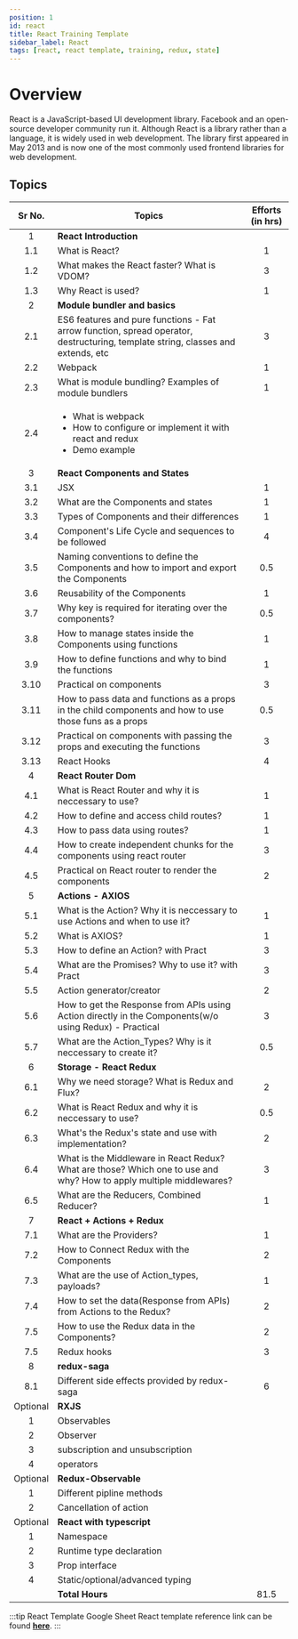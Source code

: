 ```yaml
---
position: 1
id: react
title: React Training Template
sidebar_label: React
tags: [react, react template, training, redux, state]
---
```


# Overview

React is a JavaScript-based UI development library. Facebook and an open-source developer community run it. Although React is a library rather than a language, it is widely used in web development. The library first appeared in May 2013 and is now one of the most commonly used frontend libraries for web development.

## Topics

Sr No. | Topics | Efforts (in hrs)
:-: | --- | :-:
1 | **React Introduction** |
1.1 | What is React? | 1 |
1.2 | What makes the React faster? What is VDOM? | 3 |
1.3 | Why React is used? | 1 |
2 | **Module bundler and basics** |
2.1 | ES6 features and pure functions - Fat arrow function, spread operator, destructuring, template string, classes and extends, etc | 3 |
2.2 | Webpack | 1 |
2.3 | What is module bundling? Examples of module bundlers | 1 | 
2.4 | <ul><li>What is webpack</li><li>How to configure or implement it with react  and redux</li><li>Demo example</li></ul> |
3 | **React Components and States** |
3.1 | JSX | 1 |
3.2 | What are the Components and states | 1 |
3.3 | Types of Components and their differences | 1 |
3.4 | Component's Life Cycle and sequences to be followed | 4 |
3.5 | Naming conventions to define the Components and how to import and export the Components  | 0.5 |
3.6 | Reusability of the Components | 1 |
3.7 | Why key is required for iterating over the components? | 0.5 |
3.8 | How to manage states inside the Components using functions | 1 |
3.9 | How to define functions and why to bind the functions | 1 |
3.10 | Practical on components | 3 |
3.11 | How to pass data and functions as a props in the child components and how to use those funs as a props | 0.5 |
3.12 | Practical on components with passing the props and executing the functions | 3 |
3.13 | React Hooks | 4 |
4 | **React Router Dom** |
4.1 | What is React Router and why it is neccessary to use? | 1 |
4.2 | How to define and access child routes? | 1 |
4.3 | How to pass data using routes? | 1 |
4.4 | How to create independent chunks for the components using react router | 3 |
4.5 | Practical on React router to render the components | 2 |
5 | **Actions - AXIOS** |
5.1 | What is the Action? Why it is neccessary to use Actions and when to use it? | 1 |
5.2 | What is AXIOS? | 1 |
5.3 | How to define an Action? with Pract | 3 |
5.4 | What are the Promises? Why to use it? with Pract | 3 |
5.5 | Action generator/creator | 2 |
5.6 | How to get the Response from APIs using Action directly in the Components(w/o using Redux) - Practical | 3 |
5.7 | What are the Action_Types? Why is it neccessary to create it? | 0.5 |
6 | **Storage - React Redux** |
6.1 | Why we need storage? What is Redux and Flux? | 2 |
6.2 | What is React Redux and why it is neccessary to use? | 0.5 |
6.3 | What's the Redux's state and use with implementation? | 2 |
6.4 | What is the Middleware in React Redux? What are those? Which one to use and why? How to apply multiple middlewares? | 3 |
6.5 | What are the Reducers, Combined Reducer? | 1 |
7 | **React + Actions + Redux** |
7.1 | What are the Providers? | 1 |
7.2 | How to Connect Redux with the Components | 2 |
7.3 | What are the use of Action_types, payloads? | 1 |
7.4 | How to set the data(Response from APIs) from Actions to the Redux? | 2 |
7.5 | How to use the Redux data in the Components? | 2 |
7.5 | Redux hooks | 3 |
8 | **redux-saga** |
8.1 | Different side effects provided by redux-saga | 6 |
Optional | **RXJS** |
1 | Observables
2 | Observer
3 | subscription and unsubscription
4 | operators
Optional | **Redux-Observable** |
1 | Different pipline methods
2 | Cancellation of action
Optional | **React with typescript** |
1 | Namespace
2 | Runtime type declaration
3 | Prop interface
4 | Static/optional/advanced typing
| | **Total Hours** | 81.5

:::tip React Template Google Sheet
React template reference link can be found [**here**](https://docs.google.com/spreadsheets/d/1QUwI5LgS0PE954DicSKh7DfmvkxdbdSlmxxtsxqfewU/edit#gid=0).
:::